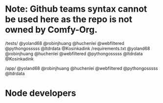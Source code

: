 # Note: Github teams syntax cannot be used here as the repo is not owned by Comfy-Org.

/tests/ @yoland68 @robinjhuang @huchenlei @webfiltered @pythongosssss @ltdrdata @Kosinkadink
/requirements.txt @yoland68 @robinjhuang @huchenlei @webfiltered @pythongosssss @ltdrdata @Kosinkadink

/app/ @yoland68 @robinjhuang @huchenlei @webfiltered @pythongosssss @ltdrdata

# Node developers